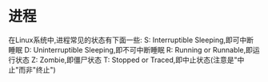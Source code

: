 # 进程

在Linux系统中,进程常见的状态有下面一些:
S:          Interruptible Sleeping,即可中断睡眠
D:          Uninterruptible Sleeping,即不可中断睡眠
R:          Running or Runnable,即运行状态
Z:          Zombie,即僵尸状态
T:          Stopped or Traced,即中止状态(注意是"中止"而非"终止")
